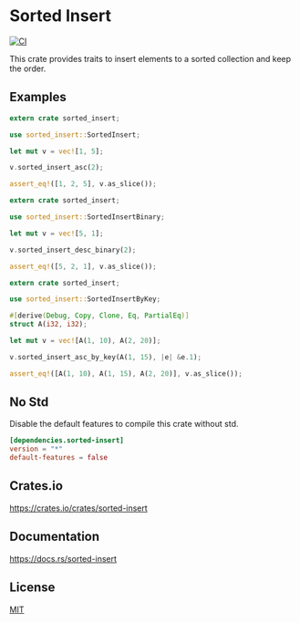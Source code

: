 Sorted Insert
====================

[![CI](https://github.com/magiclen/sorted-insert/actions/workflows/ci.yml/badge.svg)](https://github.com/magiclen/sorted-insert/actions/workflows/ci.yml)

This crate provides traits to insert elements to a sorted collection and keep the order.

## Examples

```rust
extern crate sorted_insert;

use sorted_insert::SortedInsert;

let mut v = vec![1, 5];

v.sorted_insert_asc(2);

assert_eq!([1, 2, 5], v.as_slice());
```

```rust
extern crate sorted_insert;

use sorted_insert::SortedInsertBinary;

let mut v = vec![5, 1];

v.sorted_insert_desc_binary(2);

assert_eq!([5, 2, 1], v.as_slice());
```

```rust
extern crate sorted_insert;

use sorted_insert::SortedInsertByKey;

#[derive(Debug, Copy, Clone, Eq, PartialEq)]
struct A(i32, i32);

let mut v = vec![A(1, 10), A(2, 20)];

v.sorted_insert_asc_by_key(A(1, 15), |e| &e.1);

assert_eq!([A(1, 10), A(1, 15), A(2, 20)], v.as_slice());
```

## No Std

Disable the default features to compile this crate without std.

```toml
[dependencies.sorted-insert]
version = "*"
default-features = false
```

## Crates.io

https://crates.io/crates/sorted-insert

## Documentation

https://docs.rs/sorted-insert

## License

[MIT](LICENSE)